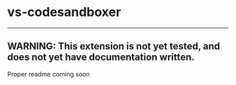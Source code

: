 # vs-codesandboxer

---
WARNING: This extension is not yet tested, and does not yet have documentation written.
---

Proper readme coming soon
